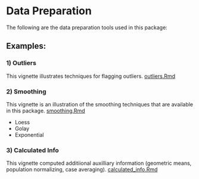 # Data Preparation
The following are the data preparation tools used in this package:

## Examples:

### 1) Outliers
This vignette illustrates techniques for flagging outliers.
[outliers.Rmd](../../docs/vignettes/outliers.pdf)

### 2) Smoothing

This vignette is an illustration of the smoothing techniques that are available in this package. [smoothing.Rmd](../../docs/vignettes/smoothing.pdf)
- Loess
- Golay
- Exponential

### 3) Calculated Info

This vignette computed additiional auxilliary information (geometric means, population normalizing, case averaging).
[calculated_info.Rmd](../../docs/vignettes/calculated_info.pdf)

